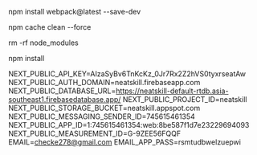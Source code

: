 npm install webpack@latest --save-dev

npm cache clean --force

rm -rf node_modules

npm install









NEXT_PUBLIC_API_KEY=AIzaSyBv6TnKcKz_0Jr7Rx2Z2hVS0tyxrseatAw
NEXT_PUBLIC_AUTH_DOMAIN=neatskill.firebaseapp.com
NEXT_PUBLIC_DATABASE_URL=https://neatskill-default-rtdb.asia-southeast1.firebasedatabase.app/
NEXT_PUBLIC_PROJECT_ID=neatskill
NEXT_PUBLIC_STORAGE_BUCKET=neatskill.appspot.com
NEXT_PUBLIC_MESSAGING_SENDER_ID=745615461354
NEXT_PUBLIC_APP_ID=1:745615461354:web:8be587f1d7e23229694093
NEXT_PUBLIC_MEASUREMENT_ID=G-9ZEE56FQQF
EMAIL=checke278@gmail.com
EMAIL_APP_PASS=rsmtudbwelzuepwi